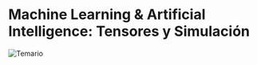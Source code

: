 # Machine Learning & Artificial Intelligence: Tensores y Simulación
![Temario](https://github.com/pedro9olivares/Bourbaki/blob/main/BBVA/Temarios/MLAI.jpg)
